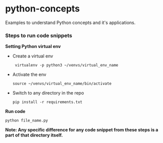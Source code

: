 # python-concepts
Examples to understand Python concepts and it's applications.


### Steps to run code snippets

**Setting Python virtual env**

- Create a virtual env

  ```
   virtualenv -p python3 ~/venvs/virtual_env_name
  ```

- Activate the env

  ```
  source ~/venvs/virtual_env_name/bin/activate
  ```

- Switch to any directory in the repo

  ```
  pip install -r requirements.txt
  ```

**Run code**

```
python file_name.py
```

**Note: Any specific difference for any code snippet from these steps is a part of that directory itself.**
  
